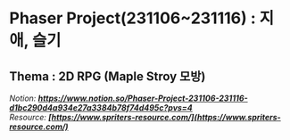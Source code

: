 # Phaser Project(231106~231116) : 지애, 슬기
## Thema : 2D RPG (Maple Stroy 모방)

*Notion: **https://www.notion.so/Phaser-Project-231106-231116-d1bc290d4a934e27a3384b78f74d495c?pvs=4***  
*Resource: **[https://www.spriters-resource.com/](https://www.spriters-resource.com/)***
